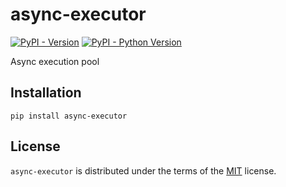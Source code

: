 # async-executor
[![PyPI - Version](https://img.shields.io/pypi/v/test.svg)](https://pypi.org/project/async-executor)
[![PyPI - Python Version](https://img.shields.io/pypi/pyversions/async-executor.svg)](https://pypi.org/project/async-executor)

Async execution pool

## Installation

```console
pip install async-executor
```

## License

`async-executor` is distributed under the terms of the [MIT](https://spdx.org/licenses/MIT.html) license.

